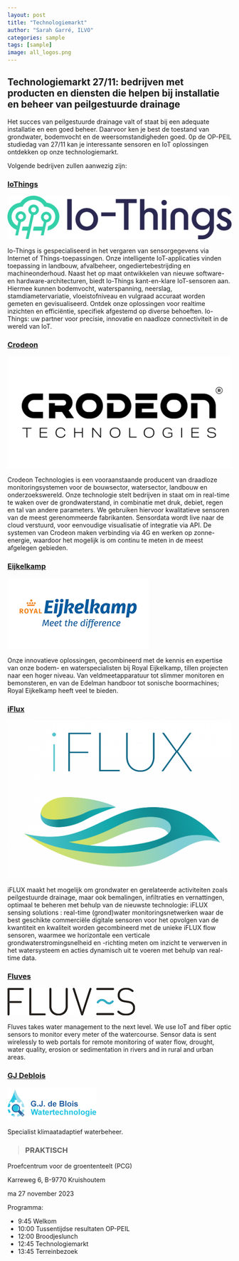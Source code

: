 ```yaml
---
layout: post
title: "Technologiemarkt"
author: "Sarah Garré, ILVO"
categories: sample
tags: [sample]
image: all_logos.png
---
```


## Technologiemarkt 27/11: bedrijven met producten en diensten die helpen bij installatie en beheer van peilgestuurde drainage

Het succes van peilgestuurde drainage valt of staat bij een adequate installatie en een goed
beheer. Daarvoor ken je best de toestand van grondwater, bodemvocht en de weersomstandigheden
goed. 0p de OP-PEIL studiedag van 27/11 kan je interessante sensoren en IoT oplossingen ontdekken op onze technologiemarkt.

Volgende bedrijven zullen aanwezig zijn:

### [IoThings](https://www.io-things.eu/) 

![logo_iothings.png](./assets/img/logo_iothings.png)  

Io-Things is gespecialiseerd in het vergaren van sensorgegevens via Internet of Things-toepassingen. 
Onze intelligente IoT-applicaties vinden toepassing in landbouw, afvalbeheer, ongediertebestrijding en machineonderhoud. 
Naast het op maat ontwikkelen van nieuwe software- en hardware-architecturen, biedt Io-Things kant-en-klare IoT-sensoren aan. 
Hiermee kunnen bodemvocht, waterspanning, neerslag, stamdiametervariatie, vloeistofniveau en vulgraad accuraat worden 
gemeten en gevisualiseerd. Ontdek onze oplossingen voor realtime inzichten en efficiëntie, specifiek afgestemd op diverse 
behoeften. Io-Things: uw partner voor precisie, innovatie en naadloze connectiviteit in de wereld van IoT.

### [Crodeon ](https://www.crodeon.com/)
![logo_crodeon.PNG](./assets/img/logo_crodeon.PNG)  

Crodeon Technologies is een vooraanstaande producent van draadloze monitoringsystemen voor de bouwsector, watersector, 
landbouw en onderzoekswereld. Onze technologie stelt bedrijven in staat om in real-time te waken over de grondwaterstand, 
in combinatie met druk, debiet, regen en tal van andere parameters. We gebruiken hiervoor kwalitatieve sensoren van de 
meest gerenommeerde fabrikanten. Sensordata wordt live naar de cloud verstuurd, voor eenvoudige visualisatie of integratie via API. 
De systemen van Crodeon maken verbinding via 4G en werken op zonne-energie, waardoor het mogelijk is om continu te meten 
in de meest afgelegen gebieden.

### [Eijkelkamp ](https://www.royaleijkelkamp.com/nl/)
![logo_eijkelkamp.png](./assets/img/logo_eijkelkamp.png)  

Onze innovatieve oplossingen, gecombineerd met de kennis en expertise van onze bodem- en waterspecialisten bij Royal 
Eijkelkamp, tillen projecten naar een hoger niveau. Van veldmeetapparatuur tot slimmer monitoren en bemonsteren, en 
van de Edelman handboor tot sonische boormachines; Royal Eijkelkamp heeft veel te bieden.    

### [iFlux](https://iflux.be/)
![logo_iflux.png](./assets/img/logo_iflux.png)  

iFLUX maakt het mogelijk om grondwater en gerelateerde activiteiten zoals peilgestuurde drainage, maar ook bemalingen,
infiltraties en vernattingen, optimaal te beheren met behulp van de nieuwste technologie: iFLUX sensing solutions : 
real-time (grond)water monitoringsnetwerken waar de best geschikte commerciële digitale sensoren voor het opvolgen van 
de kwantiteit en kwaliteit worden gecombineerd met de unieke iFLUX flow sensoren, waarmee we horizontale een verticale 
grondwaterstromingsnelheid en -richting meten om inzicht te verwerven in het watersysteem en acties dynamisch uit te 
voeren met behulp van real-time data.   

### [Fluves](https://www.fluves.com/)
![Logo Fluves](./assets/img/logo-fluves.png)  

Fluves takes water management to the next level. We use IoT and fiber optic sensors to monitor every meter of the 
watercourse. Sensor data is sent wirelessly to web portals for remote monitoring of water flow, drought, water quality, 
erosion or sedimentation in rivers and in rural and urban areas.     

### [GJ Deblois](gjdeblois.eu)
![Logo GJdeBlois](./assets/img/Logo_GJdeBlois.png) 

Specialist klimaatadaptief waterbeheer.


>### PRAKTISCH
Proefcentrum voor de groententeelt (PCG)

Karreweg 6, B-9770 Kruishoutem

ma 27 november 2023

Programma:
- 9:45 Welkom
- 10:00 Tussentijdse resultaten OP-PEIL
- 12:00 Broodjeslunch
- 12:45 Technologiemarkt
- 13:45 Terreinbezoek

